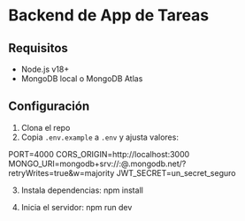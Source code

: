 # Backend de App de Tareas

## Requisitos
- Node.js v18+
- MongoDB local o MongoDB Atlas

## Configuración
1. Clona el repo
2. Copia `.env.example` a `.env` y ajusta valores:

PORT=4000
CORS_ORIGIN=http://localhost:3000
MONGO_URI=mongodb+srv://<usuario>:<password>@<cluster>.mongodb.net/<dbname>?retryWrites=true&w=majority
JWT_SECRET=un_secret_seguro

3. Instala dependencias:
npm install


4. Inicia el servidor:
npm run dev

